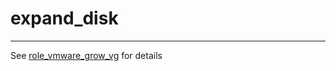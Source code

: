 # expand_disk
---

See [role_vmware_grow_vg](https://dev.azure.com/centerpoint-automation/CNP.Automation/_git/role_lnx_modify_disk) for details

